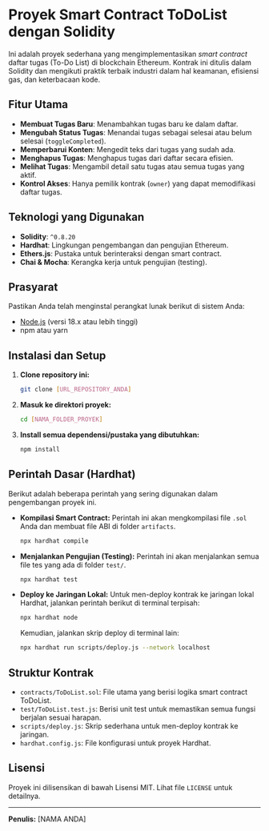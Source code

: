# Proyek Smart Contract ToDoList dengan Solidity

Ini adalah proyek sederhana yang mengimplementasikan *smart contract* daftar tugas (To-Do List) di blockchain Ethereum. Kontrak ini ditulis dalam Solidity dan mengikuti praktik terbaik industri dalam hal keamanan, efisiensi gas, dan keterbacaan kode.

## Fitur Utama

- **Membuat Tugas Baru**: Menambahkan tugas baru ke dalam daftar.
- **Mengubah Status Tugas**: Menandai tugas sebagai selesai atau belum selesai (`toggleCompleted`).
- **Memperbarui Konten**: Mengedit teks dari tugas yang sudah ada.
- **Menghapus Tugas**: Menghapus tugas dari daftar secara efisien.
- **Melihat Tugas**: Mengambil detail satu tugas atau semua tugas yang aktif.
- **Kontrol Akses**: Hanya pemilik kontrak (`owner`) yang dapat memodifikasi daftar tugas.

## Teknologi yang Digunakan

- **Solidity**: `^0.8.20`
- **Hardhat**: Lingkungan pengembangan dan pengujian Ethereum.
- **Ethers.js**: Pustaka untuk berinteraksi dengan smart contract.
- **Chai & Mocha**: Kerangka kerja untuk pengujian (testing).

## Prasyarat

Pastikan Anda telah menginstal perangkat lunak berikut di sistem Anda:
- [Node.js](https://nodejs.org/) (versi 18.x atau lebih tinggi)
- npm atau yarn

## Instalasi dan Setup

1.  **Clone repository ini:**
    ```bash
    git clone [URL_REPOSITORY_ANDA]
    ```

2.  **Masuk ke direktori proyek:**
    ```bash
    cd [NAMA_FOLDER_PROYEK]
    ```

3.  **Install semua dependensi/pustaka yang dibutuhkan:**
    ```bash
    npm install
    ```

## Perintah Dasar (Hardhat)

Berikut adalah beberapa perintah yang sering digunakan dalam pengembangan proyek ini.

- **Kompilasi Smart Contract:**
  Perintah ini akan mengkompilasi file `.sol` Anda dan membuat file ABI di folder `artifacts`.
  ```bash
  npx hardhat compile
  ```

- **Menjalankan Pengujian (Testing):**
  Perintah ini akan menjalankan semua file tes yang ada di folder `test/`.
  ```bash
  npx hardhat test
  ```

- **Deploy ke Jaringan Lokal:**
  Untuk men-deploy kontrak ke jaringan lokal Hardhat, jalankan perintah berikut di terminal terpisah:
  ```bash
  npx hardhat node
  ```
  Kemudian, jalankan skrip deploy di terminal lain:
  ```bash
  npx hardhat run scripts/deploy.js --network localhost
  ```

## Struktur Kontrak

- `contracts/ToDoList.sol`: File utama yang berisi logika smart contract ToDoList.
- `test/ToDoList.test.js`: Berisi unit test untuk memastikan semua fungsi berjalan sesuai harapan.
- `scripts/deploy.js`: Skrip sederhana untuk men-deploy kontrak ke jaringan.
- `hardhat.config.js`: File konfigurasi untuk proyek Hardhat.

## Lisensi

Proyek ini dilisensikan di bawah Lisensi MIT. Lihat file `LICENSE` untuk detailnya.

---
**Penulis:** [NAMA ANDA]
